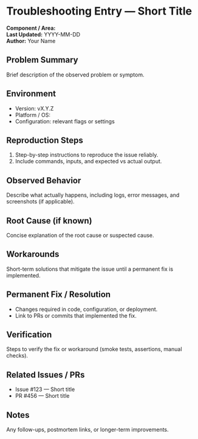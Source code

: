 # Troubleshooting Entry — Short Title

**Component / Area:**  
**Last Updated:** YYYY-MM-DD  
**Author:** Your Name

## Problem Summary

Brief description of the observed problem or symptom.

## Environment

- Version: vX.Y.Z
- Platform / OS:
- Configuration: relevant flags or settings

## Reproduction Steps

1. Step-by-step instructions to reproduce the issue reliably.
2. Include commands, inputs, and expected vs actual output.

## Observed Behavior

Describe what actually happens, including logs, error messages, and screenshots (if applicable).

## Root Cause (if known)

Concise explanation of the root cause or suspected cause.

## Workarounds

Short-term solutions that mitigate the issue until a permanent fix is implemented.

## Permanent Fix / Resolution

- Changes required in code, configuration, or deployment.
- Link to PRs or commits that implemented the fix.

## Verification

Steps to verify the fix or workaround (smoke tests, assertions, manual checks).

## Related Issues / PRs

- Issue #123 — Short title
- PR #456 — Short title

## Notes

Any follow-ups, postmortem links, or longer-term improvements.
